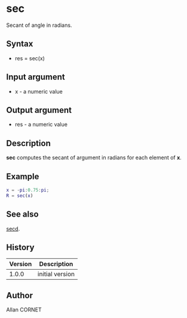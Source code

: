 # sec

Secant of angle in radians.

## Syntax

- res = sec(x)

## Input argument

- x - a numeric value

## Output argument

- res - a numeric value

## Description

<b>sec</b> computes the secant of argument in radians for each element of <b>x</b>.

## Example

```matlab
x = -pi:0.75:pi;
R = sec(x)
```

## See also

[secd](secd.html).

## History

| Version | Description     |
| ------- | --------------- |
| 1.0.0   | initial version |

## Author

Allan CORNET
